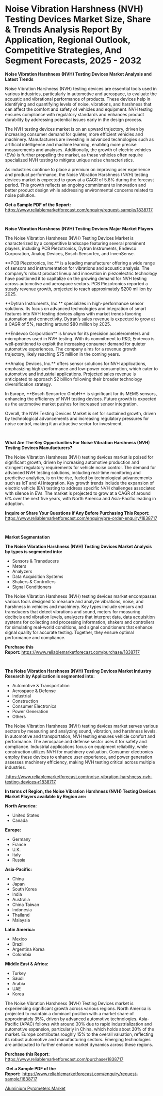 <p><h1>Noise Vibration Harshness (NVH) Testing Devices Market Size, Share & Trends Analysis Report By Application, Regional Outlook, Competitive Strategies, And Segment Forecasts, 2025 - 2032</h1></p><p><strong>Noise Vibration Harshness (NVH) Testing Devices Market Analysis and Latest Trends</strong></p>
<p><p>Noise Vibration Harshness (NVH) testing devices are essential tools used in various industries, particularly in automotive and aerospace, to evaluate the acoustic and vibrational performance of products. These devices help in identifying and quantifying levels of noise, vibrations, and harshness that can affect the comfort and safety of vehicles and equipment. NVH testing ensures compliance with regulatory standards and enhances product durability by addressing potential issues early in the design process.</p><p>The NVH testing devices market is on an upward trajectory, driven by increasing consumer demand for quieter, more efficient vehicles and machinery. Manufacturers are investing in advanced technologies such as artificial intelligence and machine learning, enabling more precise measurements and analyses. Additionally, the growth of electric vehicles (EVs) is further propelling the market, as these vehicles often require specialized NVH testing to mitigate unique noise characteristics.</p><p>As industries continue to place a premium on improving user experience and product performance, the Noise Vibration Harshness (NVH) testing devices market is expected to grow at a CAGR of 5.8% during the forecast period. This growth reflects an ongoing commitment to innovation and better product design while addressing environmental concerns related to noise pollution.</p></p>
<p><strong>Get a Sample PDF of the Report:&nbsp;</strong> <a href="https://www.reliablemarketforecast.com/enquiry/request-sample/1838717?utm_campaign=2439&utm_medium=2&utm_source=Github&utm_content=ia&utm_term=12042025&utm_id=noise-vibration-harshness-nvh-testing-devices">https://www.reliablemarketforecast.com/enquiry/request-sample/1838717</a></p>
<p>&nbsp;</p>
<p><strong>Noise Vibration Harshness (NVH) Testing Devices Major Market Players</strong></p>
<p><p>The Noise Vibration Harshness (NVH) Testing Devices Market is characterized by a competitive landscape featuring several prominent players, including PCB Piezotronics, Dytran Instruments, Endevco Corporation, Analog Devices, Bosch Sensortec, and InvenSense.</p><p>**PCB Piezotronics, Inc.** is a leading manufacturer offering a wide range of sensors and instrumentation for vibrations and acoustic analysis. The company's robust product lineup and innovation in piezoelectric technology have positioned it to capitalize on the growing demand for NVH testing across automotive and aerospace sectors. PCB Piezotronics reported a steady revenue growth, projected to reach approximately $200 million by 2025.</p><p>**Dytran Instruments, Inc.** specializes in high-performance sensor solutions. Its focus on advanced technologies and integration of smart features into NVH testing devices aligns with market trends favoring automation and connectivity. Dytran’s sales revenue is expected to grow at a CAGR of 5%, reaching around $80 million by 2025.</p><p>**Endevco Corporation** is known for its precision accelerometers and microphones used in NVH testing. With its commitment to R&D, Endevco is well-positioned to exploit the increasing consumer demand for quieter automotive experiences. The company aims for a revenue growth trajectory, likely reaching $75 million in the coming years.</p><p>**Analog Devices, Inc.** offers sensor solutions for NVH applications, emphasizing high-performance and low-power consumption, which cater to automotive and industrial applications. Projected sales revenue is anticipated to approach $2 billion following their broader technology diversification strategy.</p><p>In Europe, **Bosch Sensortec GmbH** is significant for its MEMS sensors, enhancing the efficiency of NVH testing devices. Future growth is expected as the automotive market pushes for increased sensor integration.</p><p>Overall, the NVH Testing Devices Market is set for sustained growth, driven by technological advancements and increasing regulatory pressures for noise control, making it an attractive sector for investment.</p></p>
<p>&nbsp;</p>
<p><strong>What Are The Key Opportunities For Noise Vibration Harshness (NVH) Testing Devices Manufacturers?</strong></p>
<p><p>The Noise Vibration Harshness (NVH) testing devices market is poised for significant growth, driven by increasing automotive production and stringent regulatory requirements for vehicle noise control. The demand for advanced NVH testing solutions, including real-time monitoring and predictive analytics, is on the rise, fueled by technological advancements such as IoT and AI integration. Key growth trends include the expansion of electric vehicle (EV) testing to address specific NVH challenges associated with silence in EVs. The market is projected to grow at a CAGR of around 6% over the next five years, with North America and Asia-Pacific leading in adoption.</p></p>
<p><strong>Inquire or Share Your Questions If Any Before Purchasing This Report:</strong> <a href="https://www.reliablemarketforecast.com/enquiry/pre-order-enquiry/1838717?utm_campaign=2439&utm_medium=2&utm_source=Github&utm_content=ia&utm_term=12042025&utm_id=noise-vibration-harshness-nvh-testing-devices">https://www.reliablemarketforecast.com/enquiry/pre-order-enquiry/1838717</a></p>
<p>&nbsp;</p>
<p><strong>Market Segmentation</strong></p>
<p><strong>The Noise Vibration Harshness (NVH) Testing Devices Market Analysis by types is segmented into:</strong></p>
<p><ul><li>Sensors & Transducers</li><li>Meters</li><li>Analyzers</li><li>Data Acquisition Systems</li><li>Shakers & Controllers</li><li>Signal Conditioners</li></ul></p>
<p><p>The Noise Vibration Harshness (NVH) testing devices market encompasses various tools designed to measure and analyze vibrations, noise, and harshness in vehicles and machinery. Key types include sensors and transducers that detect vibrations and sound, meters for measuring decibels and vibration levels, analyzers that interpret data, data acquisition systems for collecting and processing information, shakers and controllers for simulating real-world conditions, and signal conditioners that enhance signal quality for accurate testing. Together, they ensure optimal performance and compliance.</p></p>
<p><strong>Purchase this Report:&nbsp;</strong><a href="https://www.reliablemarketforecast.com/purchase/1838717?utm_campaign=2439&utm_medium=2&utm_source=Github&utm_content=ia&utm_term=12042025&utm_id=noise-vibration-harshness-nvh-testing-devices">https://www.reliablemarketforecast.com/purchase/1838717</a></p>
<p>&nbsp;</p>
<p><strong>The Noise Vibration Harshness (NVH) Testing Devices Market Industry Research by Application is segmented into:</strong></p>
<p><ul><li>Automotive & Transportation</li><li>Aerospace & Defense</li><li>Industrial</li><li>Construction</li><li>Consumer Electronics</li><li>Power Generation</li><li>Others</li></ul></p>
<p><p>The Noise Vibration Harshness (NVH) testing devices market serves various sectors by measuring and analyzing sound, vibration, and harshness levels. In automotive and transportation, NVH testing ensures vehicle comfort and performance. The aerospace and defense sector uses it for safety and compliance. Industrial applications focus on equipment reliability, while construction utilizes NVH for machinery evaluation. Consumer electronics employ these devices to enhance user experience, and power generation assesses machinery efficiency, making NVH testing critical across multiple industries.</p></p>
<p><a href="https://www.reliablemarketforecast.com/noise-vibration-harshness-nvh-testing-devices-r1838717?utm_campaign=2439&utm_medium=2&utm_source=Github&utm_content=ia&utm_term=12042025&utm_id=noise-vibration-harshness-nvh-testing-devices">&nbsp;https://www.reliablemarketforecast.com/noise-vibration-harshness-nvh-testing-devices-r1838717</a></p>
<p><strong>In terms of Region, the Noise Vibration Harshness (NVH) Testing Devices Market Players available by Region are:</strong></p>
<p>
    <p> <strong> North America: </strong>
        <ul>
            <li>United States</li>
            <li>Canada</li>
        </ul>
        </p> 
    <p> <strong> Europe: </strong>
        <ul>
            <li>Germany</li>
            <li>France</li>
            <li>U.K.</li>
            <li>Italy</li>
            <li>Russia</li>
        </ul>
        </p> 
    <p> <strong> Asia-Pacific: </strong>
        <ul>
            <li>China</li>
            <li>Japan</li>
            <li>South Korea</li>
            <li>India</li>
            <li>Australia</li>
            <li>China Taiwan</li>
            <li>Indonesia</li>
            <li>Thailand</li>
            <li>Malaysia</li>
        </ul>
        </p> 
    <p> <strong> Latin America: </strong>
        <ul>
            <li>Mexico</li>
            <li>Brazil</li>
            <li>Argentina Korea</li>
            <li>Colombia</li>
        </ul>
        </p> 
    <p> <strong> Middle East & Africa: </strong>
        <ul>
            <li>Turkey</li>
            <li>Saudi</li>
            <li>Arabia</li>
            <li>UAE</li>
            <li>Korea</li>
        </ul>
    </p>
    </p>
<p><p>The Noise Vibration Harshness (NVH) Testing Devices market is experiencing significant growth across various regions. North America is projected to maintain a dominant position with a market share of approximately 35%, driven by advanced automotive technologies. Asia-Pacific (APAC) follows with around 30% due to rapid industrialization and automotive expansion, particularly in China, which holds about 20% of the market. Europe contributes roughly 15% to the overall valuation, reflecting its robust automotive and manufacturing sectors. Emerging technologies are anticipated to further enhance market dynamics across these regions.</p></p>
<p><strong>Purchase this Report: </strong><a href="https://www.reliablemarketforecast.com/purchase/1838717?utm_campaign=2439&utm_medium=2&utm_source=Github&utm_content=ia&utm_term=12042025&utm_id=noise-vibration-harshness-nvh-testing-devices">https://www.reliablemarketforecast.com/purchase/1838717</a></p>
<p>&nbsp;<strong>Get a Sample PDF of the Report:&nbsp;&nbsp;</strong><a href="https://www.reliablemarketforecast.com/enquiry/request-sample/1838717?utm_campaign=2439&utm_medium=2&utm_source=Github&utm_content=ia&utm_term=12042025&utm_id=noise-vibration-harshness-nvh-testing-devices">https://www.reliablemarketforecast.com/enquiry/request-sample/1838717</a></p>
<p><strong></strong></p>
<p><p><a href="https://github.com/nicoletavirag/Market-Research-Report-List-5/blob/main/aluminium-pyrometers-market.md?utm_campaign=2439&utm_medium=2&utm_source=Github&utm_content=ia&utm_term=12042025&utm_id=noise-vibration-harshness-nvh-testing-devices">Aluminium Pyrometers Market</a></p></p>